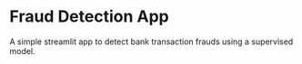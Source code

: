 # Fraud Detection App

A simple streamlit app to detect bank transaction frauds using a supervised model.
